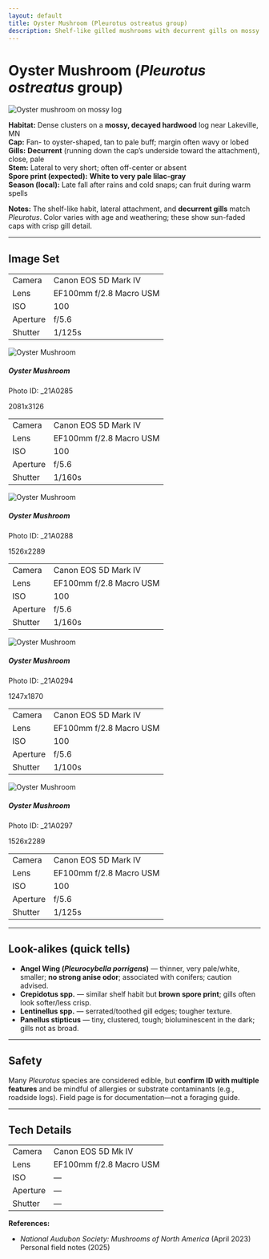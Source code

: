 ```yaml
---
layout: default
title: Oyster Mushroom (Pleurotus ostreatus group)
description: Shelf-like gilled mushrooms with decurrent gills on mossy hardwood; classic oyster morphology.
---
```


# Oyster Mushroom (*Pleurotus ostreatus* group)

![Oyster mushroom on mossy log](images/E21A0285.jpg)

**Habitat:** Dense clusters on a **mossy, decayed hardwood** log near Lakeville, MN  
**Cap:** Fan- to oyster-shaped, tan to pale buff; margin often wavy or lobed  
**Gills:** **Decurrent** (running down the cap’s underside toward the attachment), close, pale  
**Stem:** Lateral to very short; often off-center or absent  
**Spore print (expected):** **White to very pale lilac-gray**  
**Season (local):** Late fall after rains and cold snaps; can fruit during warm spells

**Notes:** The shelf-like habit, lateral attachment, and **decurrent gills** match *Pleurotus*. Color varies with age and weathering; these show sun-faded caps with crisp gill detail.

---

## Image Set
<!-- E21A0281 -->
<!-- EXIF Data -->
<div class="collapse" id="E21A0281EXIF">
<table class="table table-sm table-dark text-light text-center border-light">
<tbody>
<tr><td>Camera</td><td>Canon EOS 5D Mark IV</td></tr>
<tr><td>Lens</td><td>EF100mm f/2.8 Macro USM</td></tr> 
<tr><td>ISO</td><td>100</td></tr> <tr><td>Aperture</td><td>f/5.6</td></tr> 
<tr><td>Shutter</td><td>1/125s</td></tr> 
</tbody> 
</table> 
</div>

<div class="row g-3">
  <div class="col-sm-6 col-md-4 col-lg-3">
    <div class="card bg-dark text-light border-secondary">
      <img src="images/E21A0285.jpg" class="card-img-top gallery-img" data-bs-toggle="modal" data-bs-target="#lightboxModal" data-bs-img="images/E21A0285.jpg" alt="Oyster Mushroom">
      <div class="card-body p-2">
        <h5 class="card-title mb-1">Oyster Mushroom</h5>
        <p class="card-text mb-1 small">Photo ID: _21A0285</p>
        <p class="card-text small">2081x3126</p>
      </div>
      <!-- E21A0285 --> 
    <!-- EXIF Data --> 
    <div id="E21A0285EXIF"> 
    <table class="table table-sm table-dark text-light text-center border-light"> 
    <tbody> 
    <tr><td>Camera</td><td>Canon EOS 5D Mark IV</td></tr> 
    <tr><td>Lens</td><td>EF100mm f/2.8 Macro USM</td></tr> 
    <tr><td>ISO</td><td>100</td></tr> <tr><td>Aperture</td><td>f/5.6</td></tr> 
    <tr><td>Shutter</td><td>1/160s</td></tr> 
    </tbody> 
    </table> 
    </div>
    </div>
  </div>

  <div class="col-sm-6 col-md-4 col-lg-3">
    <div class="card bg-dark text-light border-secondary">
      <img src="images/E21A0288.jpg" class="card-img-top gallery-img" data-bs-toggle="modal" data-bs-target="#lightboxModal" data-bs-img="images/E21A0288.jpg" alt="Oyster Mushroom">
      <div class="card-body p-2">
        <h5 class="card-title mb-1">Oyster Mushroom</h5>
        <p class="card-text mb-1 small">Photo ID: _21A0288</p>
        <p class="card-text small">1526x2289</p>
      </div>
    </div>
    <!-- E21A0288 --> 
    <!-- EXIF Data --> 
    <div id="E21A0288EXIF"> 
    <table class="table table-sm table-dark text-light text-center border-light"> 
    <tbody> 
    <tr><td>Camera</td><td>Canon EOS 5D Mark IV</td></tr> 
    <tr><td>Lens</td><td>EF100mm f/2.8 Macro USM</td></tr> 
    <tr><td>ISO</td><td>100</td></tr> <tr><td>Aperture</td><td>f/5.6</td></tr> 
    <tr><td>Shutter</td><td>1/160s</td></tr> 
    </tbody> 
    </table> 
    </div> 
  </div>

  <div class="col-sm-6 col-md-4 col-lg-3">
    <div class="card bg-dark text-light border-secondary">
      <img src="images/E21A0294.jpg" class="card-img-top gallery-img" data-bs-toggle="modal" data-bs-target="#lightboxModal" data-bs-img="images/E21A0294.jpg" alt="Oyster Mushroom">
      <div class="card-body p-2">
        <h5 class="card-title mb-1">Oyster Mushroom</h5>
        <p class="card-text mb-1 small">Photo ID: _21A0294</p>
        <p class="card-text small">1247x1870</p>
      </div>
    </div>
    <!-- E21A0294 --> 
<!-- EXIF Data --> 
<div id="E21A0294EXIF"> 
<table class="table table-sm table-dark text-light text-center border-light"> 
<tbody> 
<tr><td>Camera</td><td>Canon EOS 5D Mark IV</td></tr> 
<tr><td>Lens</td><td>EF100mm f/2.8 Macro USM</td></tr> 
<tr><td>ISO</td><td>100</td></tr> 
<tr><td>Aperture</td><td>f/5.6</td></tr> 
<tr><td>Shutter</td><td>1/100s</td></tr> 
</tbody> 
</table> 
</div> 

  </div>

  <div class="col-sm-6 col-md-4 col-lg-3">
    <div class="card bg-dark text-light border-secondary">
      <img src="images/E21A0297.jpg" class="card-img-top gallery-img" data-bs-toggle="modal" data-bs-target="#lightboxModal" data-bs-img="images/E21A0297.jpg" alt="Oyster Mushroom">
      <div class="card-body p-2">
        <h5 class="card-title mb-1">Oyster Mushroom</h5>
        <p class="card-text mb-1 small">Photo ID: _21A0297</p>
        <p class="card-text small">1526x2289</p>
      </div>
    </div>
  </div>
  <!-- E21A0297 --> 
    <!-- EXIF Data --> 
    <div class="collapse" id="E21A0297EXIF"> 
    <table class="table table-sm table-dark text-light text-center border-light"> 
    <tbody> 
    <tr><td>Camera</td><td>Canon EOS 5D Mark IV</td></tr> 
    <tr><td>Lens</td><td>EF100mm f/2.8 Macro USM</td></tr> 
    <tr><td>ISO</td><td>100</td></tr> 
    <tr><td>Aperture</td><td>f/5.6</td></tr> 
    <tr><td>Shutter</td><td>1/125s</td></tr> 
    </tbody> 
    </table> 
    </div>
</div>

---

## Look-alikes (quick tells)
- **Angel Wing (*Pleurocybella porrigens*)** — thinner, very pale/white, smaller; **no strong anise odor**; associated with conifers; caution advised.  
- **Crepidotus spp.** — similar shelf habit but **brown spore print**; gills often look softer/less crisp.  
- **Lentinellus spp.** — serrated/toothed gill edges; tougher texture.  
- **Panellus stipticus** — tiny, clustered, tough; bioluminescent in the dark; gills not as broad.

---

## Safety
Many *Pleurotus* species are considered edible, but **confirm ID with multiple features** and be mindful of allergies or substrate contaminants (e.g., roadside logs). Field page is for documentation—not a foraging guide.

---

## Tech Details
<!-- EXIF Data (fill from file metadata if desired) -->
<div class="collapse" id="E21A0285EXIF">
  <table class="table table-sm table-dark text-light text-center border-light">
    <tbody>
      <tr><td>Camera</td><td>Canon EOS 5D Mk IV</td></tr>
      <tr><td>Lens</td><td>EF100mm f/2.8 Macro USM</td></tr>
      <tr><td>ISO</td><td>—</td></tr>
      <tr><td>Aperture</td><td>—</td></tr>
      <tr><td>Shutter</td><td>—</td></tr>
    </tbody>
  </table>
</div>

**References:**  
- *National Audubon Society: Mushrooms of North America* (April 2023)  
Personal field notes (2025)





